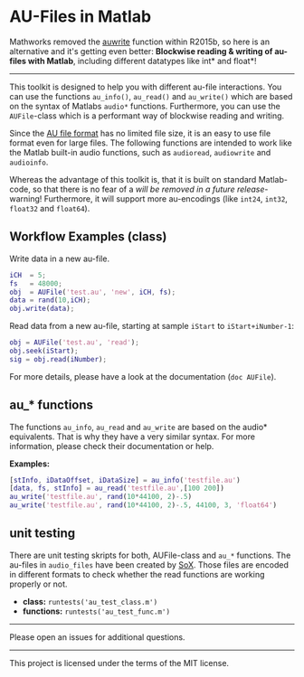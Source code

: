 # AU-Files in Matlab

Mathworks removed the [auwrite](http://de.mathworks.com/help/matlab/ref/auwrite.html?searchHighlight=auwrite) function within R2015b, so here is an alternative and it's getting even better:
**Blockwise reading & writing of au-files with Matlab**, including different datatypes like int\* and float\*!

------

This toolkit is designed to help you with different au-file interactions. You can use the functions `au_info()`, `au_read()` and `au_write()` which are based on the syntax of Matlabs `audio*` functions. Furthermore, you can use the `AUFile`-class which is a performant way of blockwise reading and writing.

Since the [AU file format](https://en.wikipedia.org/wiki/Au_file_format/) has no limited file size, it is an easy to use file format even for large files. The following functions are intended to work like the Matlab built-in audio functions, such as `audioread`, `audiowrite` and `audioinfo`.

Whereas the advantage of this toolkit is, that it is built on standard Matlab-code, so that there is no fear of a *will be removed in a future release*-warning! Furthermore, it will support more au-encodings (like `int24`, `int32`, `float32` and `float64`).


## Workflow Examples (class)
Write data in a new au-file.
```matlab
iCH  = 5;
fs 	 = 48000;
obj  = AUFile('test.au', 'new', iCH, fs);
data = rand(10,iCH);
obj.write(data);
```

Read data from a new au-file, starting at sample `iStart` to `iStart+iNumber-1`:
```matlab
obj = AUFile('test.au', 'read');
obj.seek(iStart);
sig = obj.read(iNumber);
```
For more details, please have a look at the documentation (`doc AUFile`).

## au_* functions
The functions `au_info`, `au_read` and `au_write` are based on the audio* equivalents. That is why they have a very similar syntax. For more information, please check their documentation or help.

**Examples:**
```matlab
[stInfo, iDataOffset, iDataSize] = au_info('testfile.au')
[data, fs, stInfo] = au_read('testfile.au',[100 200])
au_write('testfile.au', rand(10*44100, 2)-.5)
au_write('testfile.au', rand(10*44100, 2)-.5, 44100, 3, 'float64')
```

## unit testing
There are unit testing skripts for both, AUFile-class and `au_*` functions. The au-files in `audio_files` have been created by [SoX](http://sox.sourceforge.net). Those files are encoded in different formats to check whether the read functions are working properly or not.

* **class:** `runtests('au_test_class.m')`
* **functions:** `runtests('au_test_func.m')`

---------------
Please open an issues for additional questions.

---------------
This project is licensed under the terms of the MIT license.
